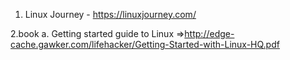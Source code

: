 1. Linux Journey - https://linuxjourney.com/

 2.book a. Getting started guide to Linux =>http://edge-cache.gawker.com/lifehacker/Getting-Started-with-Linux-HQ.pdf
         
